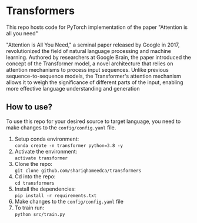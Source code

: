 # Transformers
This repo hosts code for PyTorch implementation of the paper "Attention is all you need"
<br>

"Attention is All You Need," a seminal paper released by Google in 2017, revolutionized the field of natural language processing and machine learning. Authored by researchers at Google Brain, the paper introduced the concept of the Transformer model, a novel architecture that relies on attention mechanisms to process input sequences. Unlike previous sequence-to-sequence models, the Transformer's attention mechanism allows it to weigh the significance of different parts of the input, enabling more effective language understanding and generation
## How to use?
To use this repo for your desired source to target language, you need to make changes to the `config/config.yaml` file. <br>
1. Setup conda environment:<br>
   `conda create -n transformer python=3.8 -y`
2. Activate the environment:<br>
   `activate transformer`
3. Clone the repo:<br>
   `git clone github.com/shariqhameedca/transformers`
4. Cd into the repo:<br>
   `cd transformers`
5. Install the dependencies:<br>
   `pip install -r requirements.txt`
6. Make changes to the `config/config.yaml` file
7. To train run:<br>
   `python src/train.py`
